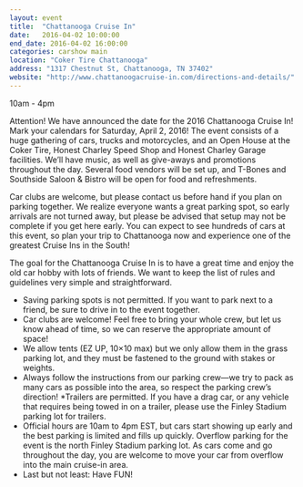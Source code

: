```yaml
---
layout: event
title:  "Chattanooga Cruise In"
date:   2016-04-02 10:00:00
end_date: 2016-04-02 16:00:00
categories: carshow main
location: "Coker Tire Chattanooga"
address: "1317 Chestnut St, Chattanooga, TN 37402"
website: "http://www.chattanoogacruise-in.com/directions-and-details/"
---
```


10am - 4pm

Attention! We have announced the date for the 2016 Chattanooga Cruise In! Mark your calendars for Saturday, April 2, 2016! The event consists of a huge gathering of cars, trucks and motorcycles, and an Open House at the Coker Tire, Honest Charley Speed Shop and Honest Charley Garage facilities. We’ll have music, as well as give-aways and promotions throughout the day. Several food vendors will be set up, and T-Bones and Southside Saloon & Bistro will be open for food and refreshments.

Car clubs are welcome, but please contact us before hand if you plan on parking together. We realize everyone wants a great parking spot, so early arrivals are not turned away, but please be advised that setup may not be complete if you get here early. You can expect to see hundreds of cars at this event, so plan your trip to Chattanooga now and experience one of the greatest Cruise Ins in the South!

The goal for the Chattanooga Cruise In is to have a great time and enjoy the old car hobby with lots of friends. We want to keep the list of rules and guidelines very simple and straightforward.

* Saving parking spots is not permitted. If you want to park next to a friend, be sure to drive in to the event together.
* Car clubs are welcome! Feel free to bring your whole crew, but let us know ahead of time, so we can reserve the appropriate amount of space!
* We allow tents (EZ UP, 10×10 max) but we only allow them in the grass parking lot, and they must be fastened to the ground with stakes or weights.
* Always follow the instructions from our parking crew—we try to pack as many cars as possible into the area, so respect the parking crew’s direction!
*Trailers are permitted. If you have a drag car, or any vehicle that requires being towed in on a trailer, please use the Finley Stadium parking lot for trailers.
* Official hours are 10am to 4pm EST, but cars start showing up early and the best parking is limited and fills up quickly. Overflow parking for the event is the north Finley Stadium parking lot. As cars come and go throughout the day, you are welcome to move your car from overflow into the main cruise-in area.
* Last but not least: Have FUN!
